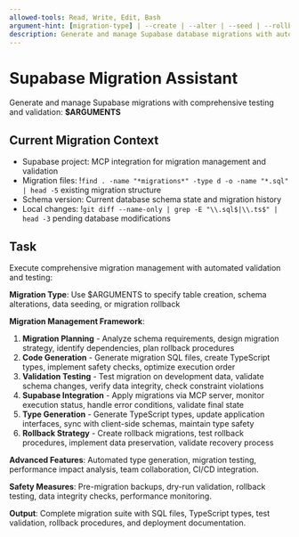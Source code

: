 ```yaml
---
allowed-tools: Read, Write, Edit, Bash
argument-hint: [migration-type] | --create | --alter | --seed | --rollback
description: Generate and manage Supabase database migrations with automated testing and validation
---
```


# Supabase Migration Assistant

Generate and manage Supabase migrations with comprehensive testing and validation: **$ARGUMENTS**

## Current Migration Context

- Supabase project: MCP integration for migration management and validation
- Migration files: !`find . -name "*migrations*" -type d -o -name "*.sql" | head -5` existing migration structure
- Schema version: Current database schema state and migration history
- Local changes: !`git diff --name-only | grep -E "\\.sql$|\\.ts$" | head -3` pending database modifications

## Task

Execute comprehensive migration management with automated validation and testing:

**Migration Type**: Use $ARGUMENTS to specify table creation, schema alterations, data seeding, or migration rollback

**Migration Management Framework**:
1. **Migration Planning** - Analyze schema requirements, design migration strategy, identify dependencies, plan rollback procedures
2. **Code Generation** - Generate migration SQL files, create TypeScript types, implement safety checks, optimize execution order
3. **Validation Testing** - Test migration on development data, validate schema changes, verify data integrity, check constraint violations
4. **Supabase Integration** - Apply migrations via MCP server, monitor execution status, handle error conditions, validate final state
5. **Type Generation** - Generate TypeScript types, update application interfaces, sync with client-side schemas, maintain type safety
6. **Rollback Strategy** - Create rollback migrations, test rollback procedures, implement data preservation, validate recovery process

**Advanced Features**: Automated type generation, migration testing, performance impact analysis, team collaboration, CI/CD integration.

**Safety Measures**: Pre-migration backups, dry-run validation, rollback testing, data integrity checks, performance monitoring.

**Output**: Complete migration suite with SQL files, TypeScript types, test validation, rollback procedures, and deployment documentation.